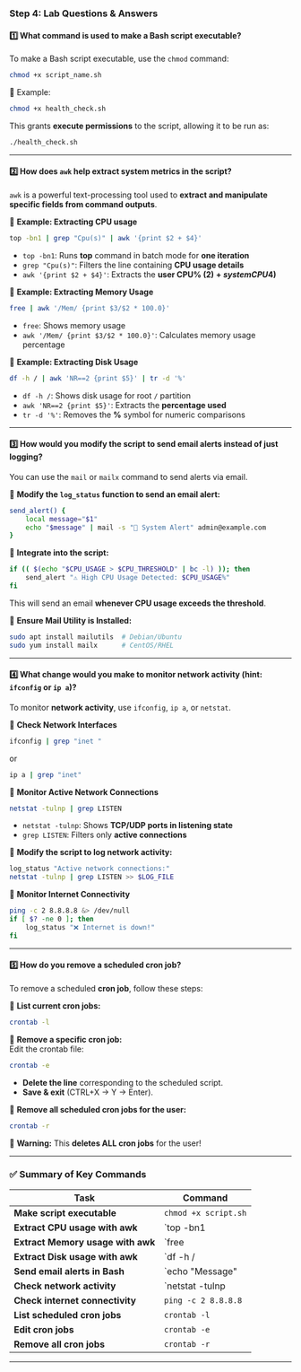 ### **Step 4: Lab Questions & Answers**  

#### **1️⃣ What command is used to make a Bash script executable?**  
To make a Bash script executable, use the `chmod` command:  
```bash
chmod +x script_name.sh
```
🔹 Example:  
```bash
chmod +x health_check.sh
```
This grants **execute permissions** to the script, allowing it to be run as:  
```bash
./health_check.sh
```

---

#### **2️⃣ How does `awk` help extract system metrics in the script?**  
`awk` is a powerful text-processing tool used to **extract and manipulate specific fields from command outputs**.

🔹 **Example: Extracting CPU usage**  
```bash
top -bn1 | grep "Cpu(s)" | awk '{print $2 + $4}'
```
- `top -bn1`: Runs **top** command in batch mode for **one iteration**  
- `grep "Cpu(s)"`: Filters the line containing **CPU usage details**  
- `awk '{print $2 + $4}'`: Extracts the **user CPU% ($2) + system CPU% ($4)**  

🔹 **Example: Extracting Memory Usage**  
```bash
free | awk '/Mem/ {print $3/$2 * 100.0}'
```
- `free`: Shows memory usage  
- `awk '/Mem/ {print $3/$2 * 100.0}'`: Calculates memory usage percentage  

🔹 **Example: Extracting Disk Usage**  
```bash
df -h / | awk 'NR==2 {print $5}' | tr -d '%'
```
- `df -h /`: Shows disk usage for root `/` partition  
- `awk 'NR==2 {print $5}'`: Extracts the **percentage used**  
- `tr -d '%'`: Removes the **%** symbol for numeric comparisons  

---

#### **3️⃣ How would you modify the script to send email alerts instead of just logging?**  
You can use the `mail` or `mailx` command to send alerts via email.

🔹 **Modify the `log_status` function to send an email alert:**  
```bash
send_alert() {
    local message="$1"
    echo "$message" | mail -s "🚨 System Alert" admin@example.com
}
```

🔹 **Integrate into the script:**  
```bash
if (( $(echo "$CPU_USAGE > $CPU_THRESHOLD" | bc -l) )); then
    send_alert "⚠️ High CPU Usage Detected: $CPU_USAGE%"
fi
```
This will send an email **whenever CPU usage exceeds the threshold**.

📌 **Ensure Mail Utility is Installed:**  
```bash
sudo apt install mailutils  # Debian/Ubuntu
sudo yum install mailx      # CentOS/RHEL
```

---

#### **4️⃣ What change would you make to monitor network activity (hint: `ifconfig` or `ip a`)?**  
To monitor **network activity**, use `ifconfig`, `ip a`, or `netstat`.

🔹 **Check Network Interfaces**  
```bash
ifconfig | grep "inet "
```
or  
```bash
ip a | grep "inet"
```

🔹 **Monitor Active Network Connections**  
```bash
netstat -tulnp | grep LISTEN
```
- `netstat -tulnp`: Shows **TCP/UDP ports in listening state**  
- `grep LISTEN`: Filters only **active connections**  

🔹 **Modify the script to log network activity:**  
```bash
log_status "Active network connections:"
netstat -tulnp | grep LISTEN >> $LOG_FILE
```

🔹 **Monitor Internet Connectivity**  
```bash
ping -c 2 8.8.8.8 &> /dev/null
if [ $? -ne 0 ]; then
    log_status "❌ Internet is down!"
fi
```

---

#### **5️⃣ How do you remove a scheduled cron job?**  
To remove a scheduled **cron job**, follow these steps:

🔹 **List current cron jobs:**  
```bash
crontab -l
```

🔹 **Remove a specific cron job:**  
Edit the crontab file:  
```bash
crontab -e
```
- **Delete the line** corresponding to the scheduled script.  
- **Save & exit** (CTRL+X → Y → Enter).  

🔹 **Remove all scheduled cron jobs for the user:**  
```bash
crontab -r
```
📌 **Warning:** This **deletes ALL cron jobs** for the user!  

---

### ✅ **Summary of Key Commands**
| Task | Command |
|------|---------|
| **Make script executable** | `chmod +x script.sh` |
| **Extract CPU usage with awk** | `top -bn1 | grep "Cpu(s)" | awk '{print $2 + $4}'` |
| **Extract Memory usage with awk** | `free | awk '/Mem/ {print $3/$2 * 100.0}'` |
| **Extract Disk usage with awk** | `df -h / | awk 'NR==2 {print $5}' | tr -d '%'` |
| **Send email alerts in Bash** | `echo "Message" | mail -s "Subject" admin@example.com` |
| **Check network activity** | `netstat -tulnp | grep LISTEN` |
| **Check internet connectivity** | `ping -c 2 8.8.8.8` |
| **List scheduled cron jobs** | `crontab -l` |
| **Edit cron jobs** | `crontab -e` |
| **Remove all cron jobs** | `crontab -r` |
---
